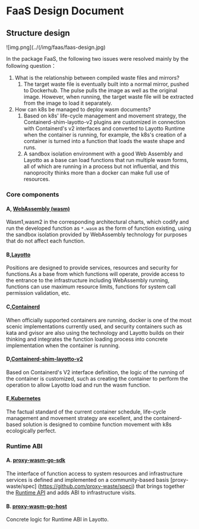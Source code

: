 # FaaS Design Document

## Structure design

![img.png](../(/img/faas/faas-design.jpg)

In the package FaaS, the following two issues were resolved mainly by the following question：

1. What is the relationship between compiled waste files and mirrors?
   1. The target waste file is eventually built into a normal mirror, pushed to Dockerhub. The pulse pulls the image as well as the original image. However, when running, the target waste file will be extracted from the image to load it separately.
2. How can k8s be managed to deploy wasm documents?
   1. Based on k8s' life-cycle management and movement strategy, the Containerd-shim-layotto-v2 plugins are customized in connection with Containerd's v2 interfaces and converted to Layotto Runtime when the container is running, for example, the k8s's creation of a container is turned into a function that loads the waste shape and runs.
   2. A sandbox isolation environment with a good Web Assembly and Layotto as a base can load functions that run multiple wasm forms, all of which are running in a process but not influential, and this nanoprocity thinks more than a docker can make full use of resources.

### Core components

#### A, [WebAssembly (wasm)](https://webassembly.org/)

Wasm1,wasm2 in the corresponding architectural charts, which codify and run the developed function as `*.wasm` as the form of function existing, using the sandbox isolation provided by WebAssembly technology for purposes that do not affect each function.

#### B,[Layotto](https://github.com/mosn/layotto)

Positions are designed to provide services, resources and security for functions.As a base from which functions will operate, provide access to the entrance to the infrastructure including WebAssembly running, functions can use maximum resource limits, functions for system call permission validation, etc.

#### C,[Containerd](https://containerd.io/)

When officially supported containers are running, docker is one of the most scenic implementations currently used, and security containers such as kata and gvisor are also using the technology and Layotto builds on their thinking and integrates the function loading process into concrete implementation when the container is running.

#### D,[Containerd-shim-layotto-v2](https://github.com/layotto/containerd-waste)

Based on Containerd's V2 interface definition, the logic of the running of the container is customized, such as creating the container to perform the operation to allow Layotto load and run the wasm function.

#### E,[Kubernetes](https://kubernetes.io/)

The factual standard of the current container schedule, life-cycle management and movement strategy are excellent, and the containerd-based solution is designed to combine function movement with k8s ecologically perfect.

### Runtime ABI

#### A. [proxy-wasm-go-sdk](https://github.com/layotto/proxy-wasm-go-sdk)

The interface of function access to system resources and infrastructure services is defined and implemented on a community-based basis [proxy-waste/spec] (https://github.com/proxy-waste/speci) that brings together the [Runtime API](https://github.com/mosn/layotto/blob/main/spec/proto/runtime/v1/runtime.proto) and adds ABI to infrastructure visits.

#### B. [proxy-wasm-go-host](https://github.com/layotto/proxy-wasm-go-host)

Concrete logic for Runtime ABI in Layotto.
